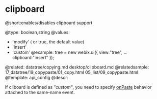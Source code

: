 clipboard
=============


@short:enables/disables clipboard support
	

@type: boolean,string
@values:
- 'modify' ( or true, the default value)
- 'insert'
- 'custom'
@example:
tree = new webix.ui({
    view:"tree",
    ...
    clipboard:"insert"
});

@related:
	datatree/copying.md
    desktop/clipboard.md
@relatedsample:
	17_datatree/19_copypaste/01_copy.html
    05_list/09_copypaste.html
@template:	api_config
@descr:

If cliboard  is defined as *"custom"*, you need to specify [onPaste](api/copypaste_onpaste_event.md) behavior attached to the same-name event. 



